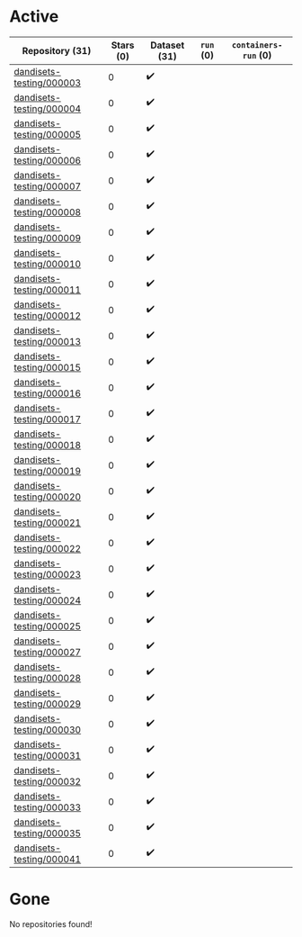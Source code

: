 # Active
| Repository (31) | Stars (0) | Dataset (31) | `run` (0) | `containers-run` (0) |
| --- | --- | --- | --- | --- |
| [dandisets-testing/000003](https://github.com/dandisets-testing/000003) | 0 | :heavy_check_mark: |  |  |
| [dandisets-testing/000004](https://github.com/dandisets-testing/000004) | 0 | :heavy_check_mark: |  |  |
| [dandisets-testing/000005](https://github.com/dandisets-testing/000005) | 0 | :heavy_check_mark: |  |  |
| [dandisets-testing/000006](https://github.com/dandisets-testing/000006) | 0 | :heavy_check_mark: |  |  |
| [dandisets-testing/000007](https://github.com/dandisets-testing/000007) | 0 | :heavy_check_mark: |  |  |
| [dandisets-testing/000008](https://github.com/dandisets-testing/000008) | 0 | :heavy_check_mark: |  |  |
| [dandisets-testing/000009](https://github.com/dandisets-testing/000009) | 0 | :heavy_check_mark: |  |  |
| [dandisets-testing/000010](https://github.com/dandisets-testing/000010) | 0 | :heavy_check_mark: |  |  |
| [dandisets-testing/000011](https://github.com/dandisets-testing/000011) | 0 | :heavy_check_mark: |  |  |
| [dandisets-testing/000012](https://github.com/dandisets-testing/000012) | 0 | :heavy_check_mark: |  |  |
| [dandisets-testing/000013](https://github.com/dandisets-testing/000013) | 0 | :heavy_check_mark: |  |  |
| [dandisets-testing/000015](https://github.com/dandisets-testing/000015) | 0 | :heavy_check_mark: |  |  |
| [dandisets-testing/000016](https://github.com/dandisets-testing/000016) | 0 | :heavy_check_mark: |  |  |
| [dandisets-testing/000017](https://github.com/dandisets-testing/000017) | 0 | :heavy_check_mark: |  |  |
| [dandisets-testing/000018](https://github.com/dandisets-testing/000018) | 0 | :heavy_check_mark: |  |  |
| [dandisets-testing/000019](https://github.com/dandisets-testing/000019) | 0 | :heavy_check_mark: |  |  |
| [dandisets-testing/000020](https://github.com/dandisets-testing/000020) | 0 | :heavy_check_mark: |  |  |
| [dandisets-testing/000021](https://github.com/dandisets-testing/000021) | 0 | :heavy_check_mark: |  |  |
| [dandisets-testing/000022](https://github.com/dandisets-testing/000022) | 0 | :heavy_check_mark: |  |  |
| [dandisets-testing/000023](https://github.com/dandisets-testing/000023) | 0 | :heavy_check_mark: |  |  |
| [dandisets-testing/000024](https://github.com/dandisets-testing/000024) | 0 | :heavy_check_mark: |  |  |
| [dandisets-testing/000025](https://github.com/dandisets-testing/000025) | 0 | :heavy_check_mark: |  |  |
| [dandisets-testing/000027](https://github.com/dandisets-testing/000027) | 0 | :heavy_check_mark: |  |  |
| [dandisets-testing/000028](https://github.com/dandisets-testing/000028) | 0 | :heavy_check_mark: |  |  |
| [dandisets-testing/000029](https://github.com/dandisets-testing/000029) | 0 | :heavy_check_mark: |  |  |
| [dandisets-testing/000030](https://github.com/dandisets-testing/000030) | 0 | :heavy_check_mark: |  |  |
| [dandisets-testing/000031](https://github.com/dandisets-testing/000031) | 0 | :heavy_check_mark: |  |  |
| [dandisets-testing/000032](https://github.com/dandisets-testing/000032) | 0 | :heavy_check_mark: |  |  |
| [dandisets-testing/000033](https://github.com/dandisets-testing/000033) | 0 | :heavy_check_mark: |  |  |
| [dandisets-testing/000035](https://github.com/dandisets-testing/000035) | 0 | :heavy_check_mark: |  |  |
| [dandisets-testing/000041](https://github.com/dandisets-testing/000041) | 0 | :heavy_check_mark: |  |  |

# Gone
No repositories found!
